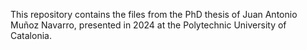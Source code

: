 This repository contains the files from the PhD thesis of Juan Antonio Muñoz Navarro, presented in 2024 at the Polytechnic University of Catalonia.
